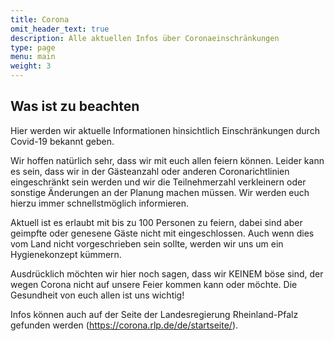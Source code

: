 ```yaml
---
title: Corona
omit_header_text: true
description: Alle aktuellen Infos über Coronaeinschränkungen
type: page
menu: main
weight: 3
---
```


## Was ist zu beachten

Hier werden wir aktuelle Informationen hinsichtlich Einschränkungen durch Covid-19 bekannt geben.

Wir hoffen natürlich sehr, dass wir mit euch allen feiern können. 
Leider kann es sein, dass wir in der Gästeanzahl oder anderen Coronarichtlinien eingeschränkt sein werden und wir die Teilnehmerzahl verkleinern oder sonstige Änderungen an der Planung machen müssen. 
Wir werden euch hierzu immer schnellstmöglich informieren.

Aktuell ist es erlaubt mit bis zu 100 Personen zu feiern, dabei sind aber geimpfte oder genesene Gäste nicht mit eingeschlossen. Auch wenn dies vom Land nicht vorgeschrieben sein sollte, werden wir uns um ein Hygienekonzept kümmern.

Ausdrücklich möchten wir hier noch sagen, dass wir KEINEM böse sind, der wegen Corona nicht auf unsere Feier kommen kann oder möchte. Die Gesundheit von euch allen ist uns wichtig!

Infos können auch auf der Seite der Landesregierung Rheinland-Pfalz gefunden werden (https://corona.rlp.de/de/startseite/).